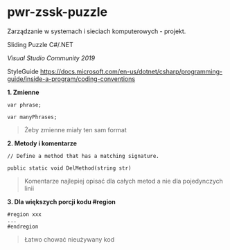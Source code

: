 # pwr-zssk-puzzle

Zarządzanie w systemach i sieciach komputerowych - projekt.

Sliding Puzzle C#/.NET


*Visual Studio Community 2019*


StyleGuide
https://docs.microsoft.com/en-us/dotnet/csharp/programming-guide/inside-a-program/coding-conventions


**1. Zmienne**
```
var phrase;

var manyPhrases;
```
> Żeby zmienne miały ten sam format

**2. Metody i komentarze**
```
// Define a method that has a matching signature.

public static void DelMethod(string str)
```
> Komentarze najlepiej opisać dla całych metod a nie dla pojedynczych linii

**3. Dla większych porcji kodu #region**
```
#region xxx
...
#endregion
```
> Łatwo chować nieużywany kod
